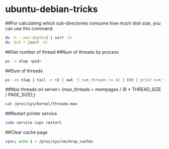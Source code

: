 # ubuntu-debian-tricks
##For calculating which sub-directories consume how much disk size, you can use this command:
```bash
du -h --max-depth=1 | sort -hr
du -bsh * |sort -hr
```
##Get number of thread
##Num of threads by process
```bash
ps -o nlwp <pid>
```
##Sum of threads
```bash
ps -eo nlwp | tail -n +2 | awk '{ num_threads += $1 } END { print num_threads }'
```
##Max threads on server= (max_threads = mempages / (8 * THREAD_SIZE / PAGE_SIZE);)
```bash
cat /proc/sys/kernel/threads-max
```
##Restart printer service
```bash
sudo service cups restart
```
##Clear cache page
```bash
sync; echo 1 > /proc/sys/vm/drop_caches
```
